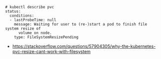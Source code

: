 ```
# kubectl describe pvc
status:
  conditions:
  - lastProbeTime: null
    message: Waiting for user to (re-)start a pod to finish file system resize of
      volume on node.
    type: FileSystemResizePending
```
    
- https://stackoverflow.com/questions/57904305/why-the-kubernetes-pvc-resize-cant-work-with-filesystem
